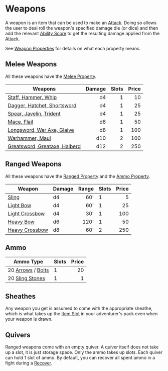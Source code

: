 # Weapons

A weapon is an item that can be used to make an [Attack](../../Game%20Procedures/Attack.md). Doing so allows the user to deal roll the weapon's specified damage die (or dice) and then add the relevant [Ability Score](../../Player%20Characters/Chosen%20Statistics/Ability%20Scores.md) to get the resulting damage applied from the [Attack](../../Game%20Procedures/Attack.md).

See [Weapon Properties](Individual%20Item%20Cards/Weapons/Weapon%20Properties/!Weapon%20Properties.md) for details on what each property means.
## Melee Weapons

All these weapons have the [Melee Property](Individual%20Item%20Cards/Weapons/Weapon%20Properties/Melee%20Property.md).

| Weapons                                                                                                        | Damage | Slots | Price |
| -------------------------------------------------------------------------------------------------------------- | -----: | ----: | ----: |
| [Staff, Hammer, Whip](Individual%20Item%20Cards/Weapons/Melee%20Weapons/Small%20Simple%20Weapon.md)            |     d4 |     1 |    10 |
| [Dagger, Hatchet, Shortsword](Individual%20Item%20Cards/Weapons/Melee%20Weapons/Small%20Skilled%20Weapon.md)   |     d4 |     1 |    25 |
| [Spear, Javelin, Trident](Individual%20Item%20Cards/Weapons/Melee%20Weapons/Throwable%20Weapon.md)             |     d4 |     1 |    25 |
| [Mace, Flail](Individual%20Item%20Cards/Weapons/Melee%20Weapons/Medium%20Simple%20Weapon.md)                   |     d6 |     1 |    50 |
| [Longsword, War Axe, Glaive](Individual%20Item%20Cards/Weapons/Melee%20Weapons/Medium%20Skilled%20Weapon.md)   |     d8 |     1 |   100 |
| [Warhammer, Maul](Individual%20Item%20Cards/Weapons/Melee%20Weapons/Large%20Simple%20Weapon.md)                |    d10 |     2 |   100 |
| [Greatsword, Greataxe, Halberd](Individual%20Item%20Cards/Weapons/Melee%20Weapons/Large%20Skilled%20Weapon.md) |    d12 |     2 |   250 |
## Ranged Weapons

All these weapons have the [Ranged Property](Individual%20Item%20Cards/Weapons/Weapon%20Properties/Ranged%20Property.md) and the [Ammo Property](Individual%20Item%20Cards/Weapons/Weapon%20Properties/Ammo%20Property.md).

| Weapon                                                                                   | Damage | Range | Slots | Price |
| ---------------------------------------------------------------------------------------- | ------ | ----: | ----- | ----: |
| [Sling](Individual%20Item%20Cards/Weapons/Ranged%20Weapons/Sling.md)                     | d4     |   60' | 1     |     5 |
| [Light Bow](Individual%20Item%20Cards/Weapons/Ranged%20Weapons/Light%20Bow.md)           | d4     |   60' | 1     |    25 |
| [Light Crossbow](Individual%20Item%20Cards/Weapons/Ranged%20Weapons/Light%20Crossbow.md) | d4     |   30' | 1     |   100 |
| [Heavy Bow](Individual%20Item%20Cards/Weapons/Ranged%20Weapons/Heavy%20Bow.md)           | d6     |  120' | 1     |    50 |
| [Heavy Crossbow](Individual%20Item%20Cards/Weapons/Ranged%20Weapons/Heavy%20Crossbow.md) | d8     |   60' | 2     |   250 |
## Ammo

| Ammo Type                                                                                                    | Slots | Price |
| ------------------------------------------------------------------------------------------------------------ | ----- | ----: |
| 20 [Arrows](Individual%20Item%20Cards/Weapons/Ammo/Arrow.md) / [Bolts](Individual%20Item%20Cards/Weapons/Ammo/Bolt.md) | 1     |    20 |
| 20 [Sling Stones](Individual%20Item%20Cards/Weapons/Ammo/Sling%20Stone.md)                                          | 1     |     1 |
## Sheathes
Any weapon you get is assumed to come with the appropriate sheathe, which is what takes up the [Item Slot](../../Player%20Characters/Derived%20Statistics/Item%20Slots.md) in your adventurer's pack even when your weapon is drawn.
## Quivers
Ranged weapons come with an empty quiver. A quiver itself does not take up a slot, it is just storage space. Only the ammo takes up slots. Each quiver can hold 1 slot of ammo. By default, you can recover all spent ammo in a fight during a [Recover](../../Game%20Procedures/Delving.md#Recover).